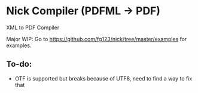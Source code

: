# Nick Compiler (PDFML -> PDF)
XML to PDF Compiler

Major WIP: Go to https://github.com/fg123/nick/tree/master/examples for examples.

## To-do:
- OTF is supported but breaks because of UTF8, need to find a way to fix that
